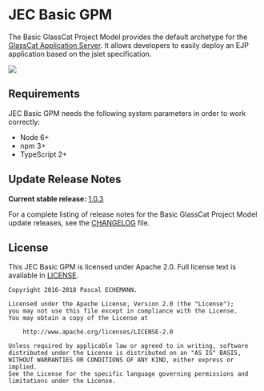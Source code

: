 # JEC Basic GPM

The Basic GlassCat Project Model provides the default archetype for the [GlassCat Application Server][jec-glasscat-url].
It allows developers to easily deploy an EJP application based on the jslet specification.

[![][jec-logo]][jec-url]

## Requirements

JEC Basic GPM needs the following system parameters in order to work correctly:

- Node 6+
- npm 3+
- TypeScript 2+

## Update Release Notes

**Current stable release:** [1.0.3](CHANGELOG.md#jec-basic-gpm-1.0.3)
 
For a complete listing of release notes for the Basic GlassCat Project Model update releases, see the [CHANGELOG](CHANGELOG.md) file. 

## License
This JEC Basic GPM is licensed under Apache 2.0. Full license text is available in [LICENSE](LICENSE).

```
Copyright 2016-2018 Pascal ECHEMANN.

Licensed under the Apache License, Version 2.0 (the "License");
you may not use this file except in compliance with the License.
You may obtain a copy of the License at

    http://www.apache.org/licenses/LICENSE-2.0

Unless required by applicable law or agreed to in writing, software
distributed under the License is distributed on an "AS IS" BASIS,
WITHOUT WARRANTIES OR CONDITIONS OF ANY KIND, either express or implied.
See the License for the specific language governing permissions and
limitations under the License.
```

[jec-url]: https://github.com/pechemann/JEC
[jec-glasscat-url]: https://github.com/pechemann/jec-glasscat
[jec-logo]: https://raw.githubusercontent.com/pechemann/JEC/master/assets/jec-logos/jec-logo.png